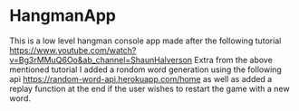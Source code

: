 # HangmanApp
This is a low level hangman console app made after the following tutorial https://www.youtube.com/watch?v=Bg3rMMuQ6Oo&ab_channel=ShaunHalverson
Extra from the above mentioned tutorial I added a rondom word generation using the following api https://random-word-api.herokuapp.com/home as well as added a replay function at the end if the user wishes to restart the game with a new word.

